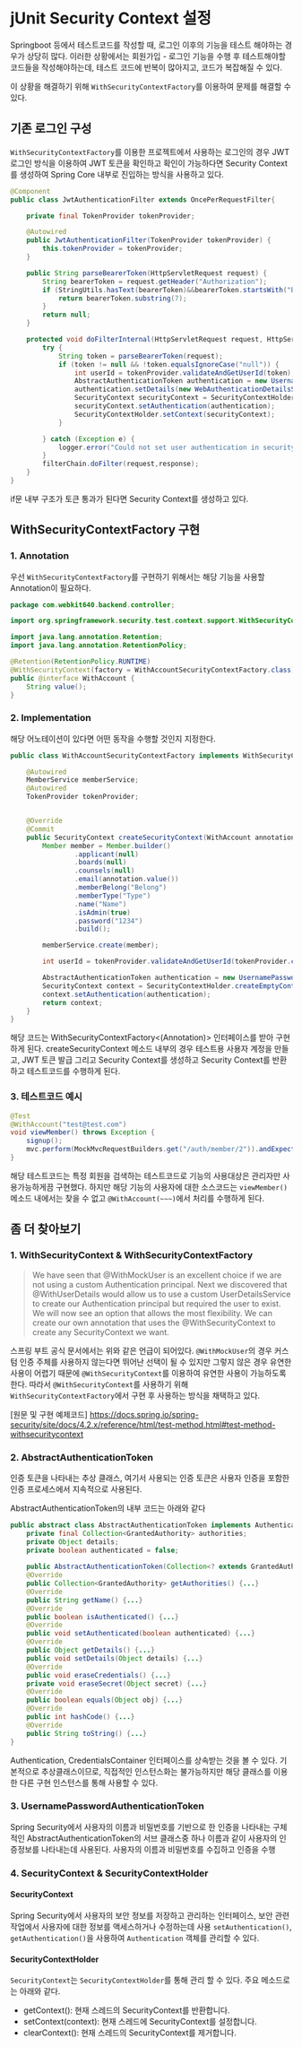 # jUnit Security Context 설정
Springboot 등에서 테스트코드를 작성할 때, 로그인 이후의 기능을 테스트 해야하는 경우가 상당히 많다. 이러한 상황에서는 회원가입 - 로그인 기능을 수행 후 테스트해야할 코드들을 작성해야하는데, 테스트 코드에 반복이 많아지고, 코드가 복잡해질 수 있다.

이 상황을 해결하기 위해 ```WithSecurityContextFactory```를 이용하여 문제를 해결할 수 있다.

## 기존 로그인 구성
```WithSecurityContextFactory```를 이용한 프로젝트에서 사용하는 로그인의 경우 JWT 로그인 방식을 이용하여 JWT 토큰을 확인하고 확인이 가능하다면 Security Context를 생성하여 Spring Core 내부로 진입하는 방식을 사용하고 있다.
```java
@Component
public class JwtAuthenticationFilter extends OncePerRequestFilter{

    private final TokenProvider tokenProvider;

    @Autowired
    public JwtAuthenticationFilter(TokenProvider tokenProvider) {
        this.tokenProvider = tokenProvider;
    }

    public String parseBearerToken(HttpServletRequest request) {
        String bearerToken = request.getHeader("Authorization");
        if (StringUtils.hasText(bearerToken)&&bearerToken.startsWith("Bearer")) {
            return bearerToken.substring(7);
        }
        return null;
    }

    protected void doFilterInternal(HttpServletRequest request, HttpServletResponse response, FilterChain filterChain) throws ServletException, IOException {
        try {
            String token = parseBearerToken(request);
            if (token != null && !token.equalsIgnoreCase("null")) {
                int userId = tokenProvider.validateAndGetUserId(token);
                AbstractAuthenticationToken authentication = new UsernamePasswordAuthenticationToken(userId,null, AuthorityUtils.NO_AUTHORITIES);
                authentication.setDetails(new WebAuthenticationDetailsSource().buildDetails(request));
                SecurityContext securityContext = SecurityContextHolder.createEmptyContext();
                securityContext.setAuthentication(authentication);
                SecurityContextHolder.setContext(securityContext);
            }

        } catch (Exception e) {
            logger.error("Could not set user authentication in security context",e);
        }
        filterChain.doFilter(request,response);
    }
}
```
if문 내부 구조가 토큰 통과가 된다면 Security Context를 생성하고 있다.

## WithSecurityContextFactory 구현
### 1. Annotation
우선 ```WithSecurityContextFactory```를 구현하기 위해서는 해당 기능을 사용할 Annotation이 필요하다.
```java
package com.webkit640.backend.controller;

import org.springframework.security.test.context.support.WithSecurityContext;

import java.lang.annotation.Retention;
import java.lang.annotation.RetentionPolicy;

@Retention(RetentionPolicy.RUNTIME)
@WithSecurityContext(factory = WithAccountSecurityContextFactory.class)
public @interface WithAccount {
    String value();
}
```
### 2. Implementation
해당 어노테이션이 있다면 어떤 동작을 수행할 것인지 지정한다.
```java
public class WithAccountSecurityContextFactory implements WithSecurityContextFactory<WithAccount> {

    @Autowired
    MemberService memberService;
    @Autowired
    TokenProvider tokenProvider;


    @Override
    @Commit
    public SecurityContext createSecurityContext(WithAccount annotation) {
        Member member = Member.builder()
                .applicant(null)
                .boards(null)
                .counsels(null)
                .email(annotation.value())
                .memberBelong("Belong")
                .memberType("Type")
                .name("Name")
                .isAdmin(true)
                .password("1234")
                .build();

        memberService.create(member);

        int userId = tokenProvider.validateAndGetUserId(tokenProvider.create(member));

        AbstractAuthenticationToken authentication = new UsernamePasswordAuthenticationToken(userId,null, AuthorityUtils.NO_AUTHORITIES);
        SecurityContext context = SecurityContextHolder.createEmptyContext();
        context.setAuthentication(authentication);
        return context;
    }
}
```
해당 코드는 WithSecurityContextFactory<(Annotation)> 인터페이스를 받아 구현하게 된다.
createSecurityContext 메소드 내부의 경우 테스트용 사용자 계정을 만들고, JWT 토큰 발급
그리고 Security Context를 생성하고 Security Context를 반환하고 테스트코드를 수행하게 된다.
### 3. 테스트코드 예시
```java
@Test
@WithAccount("test@test.com")
void viewMember() throws Exception {
    signup();
   	mvc.perform(MockMvcRequestBuilders.get("/auth/member/2")).andExpect(status().isOk()).andDo(print());
}
```
해당 테스트코드는 특정 회원을 검색하는 테스트코드로 기능의 사용대상은 관리자만 사용가능하게끔 구현했다.
하지만 해당 기능의 사용자에 대한 소스코드는 ```viewMember()``` 메소드 내에서는 찾을 수 없고 ```@WithAccount(~~~)```에서 처리를 수행하게 된다.

## 좀 더 찾아보기
### 1. WithSecurityContext & WithSecurityContextFactory
>We have seen that @WithMockUser is an excellent choice if we are not using a custom Authentication principal. Next we discovered that @WithUserDetails would allow us to use a custom UserDetailsService to create our Authentication principal but required the user to exist. We will now see an option that allows the most flexibility.
We can create our own annotation that uses the @WithSecurityContext to create any SecurityContext we want.

스프링 부트 공식 문서에서는 위와 같은 언급이 되어있다. ```@WithMockUser```의 경우 커스텀 인증 주체를 사용하지 않는다면 뛰어난 선택이 될 수 있지만 그렇지 않은 경우 유연한 사용이 어렵기 때문에 ```@WithSecurityContext```를 이용하여 유연한 사용이 가능하도록 한다.
따라서 ```@WithSecurityContext```를 사용하기 위해 ```WithSecurityContextFactory```에서 구현 후 사용하는 방식을 채택하고 있다.

[원문 및 구현 예제코드]
https://docs.spring.io/spring-security/site/docs/4.2.x/reference/html/test-method.html#test-method-withsecuritycontext

### 2. AbstractAuthenticationToken
인증 토큰을 나타내는 추상 클래스, 여기서 사용되는 인증 토큰은 사용자 인증을 포함한 인증 프로세스에서 지속적으로 사용된다.

AbstractAuthenticationToken의 내부 코드는 아래와 같다
```java
public abstract class AbstractAuthenticationToken implements Authentication, CredentialsContainer {
	private final Collection<GrantedAuthority> authorities;
	private Object details;
	private boolean authenticated = false;
    
    public AbstractAuthenticationToken(Collection<? extends GrantedAuthority> authorities) {...}
    @Override
	public Collection<GrantedAuthority> getAuthorities() {...}
    @Override
	public String getName() {...}
    @Override
	public boolean isAuthenticated() {...}
	@Override
	public void setAuthenticated(boolean authenticated) {...}
	@Override
	public Object getDetails() {...}
	public void setDetails(Object details) {...}
	@Override
	public void eraseCredentials() {...}
	private void eraseSecret(Object secret) {...}
	@Override
	public boolean equals(Object obj) {...}
	@Override
	public int hashCode() {...}
	@Override
	public String toString() {...}
}
```
Authentication, CredentialsContainer 인터페이스를 상속받는 것을 볼 수 있다.
기본적으로 추상클래스이므로, 직접적인 인스턴스화는 불가능하지만 해당 클래스를 이용한 다른 구현 인스턴스를 통해 사용할 수 있다.

### 3. UsernamePasswordAuthenticationToken
Spring Security에서 사용자의 이름과 비밀번호를 기반으로 한 인증을 나타내는 구체적인 AbstractAuthenticationToken의 서브 클래스중 하나
이름과 같이 사용자의 인증정보를 나타내는데 사용된다. 사용자의 이름과 비밀번호를 수집하고 인증을 수행

### 4. SecurityContext & SecurityContextHolder
#### SecurityContext
Spring Security에서 사용자의 보안 정보를 저장하고 관리하는 인터페이스, 보안 관련 작업에서 사용자에 대한 정보를 액세스하거나 수정하는데 사용
```setAuthentication()```, ```getAuthentication()```을 사용하여 ```Authentication``` 객체를 관리할 수 있다.
#### SecurityContextHolder
```SecurityContext```는 ```SecurityContextHolder```를 통해 관리 할 수 있다.
주요 메소드로는 아래와 같다.
* getContext(): 현재 스레드의 SecurityContext를 반환합니다.
* setContext(context): 현재 스레드에 SecurityContext를 설정합니다.
* clearContext(): 현재 스레드의 SecurityContext를 제거합니다.
